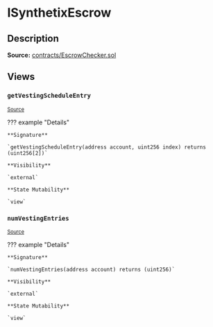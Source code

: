 # ISynthetixEscrow

## Description

**Source:** [contracts/EscrowChecker.sol](https://github.com/Synthetixio/synthetix/tree/v2.34.1-ovm/contracts/EscrowChecker.sol)

## Views

### `getVestingScheduleEntry`

<sub>[Source](https://github.com/Synthetixio/synthetix/tree/v2.34.1-ovm/contracts/EscrowChecker.sol#L7)</sub>

??? example "Details"

    **Signature**

    `getVestingScheduleEntry(address account, uint256 index) returns (uint256[2])`

    **Visibility**

    `external`

    **State Mutability**

    `view`

### `numVestingEntries`

<sub>[Source](https://github.com/Synthetixio/synthetix/tree/v2.34.1-ovm/contracts/EscrowChecker.sol#L5)</sub>

??? example "Details"

    **Signature**

    `numVestingEntries(address account) returns (uint256)`

    **Visibility**

    `external`

    **State Mutability**

    `view`
